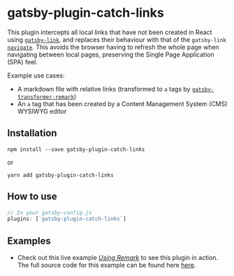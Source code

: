 # gatsby-plugin-catch-links

This plugin intercepts all local links that have not been created in React using [`gatsby-link`](https://gatsbyjs.org/docs/gatsby-link), and replaces their behaviour with that of the `gatsby-link` [`navigate`](https://gatsbyjs.org/docs/gatsby-link/#programmatic-navigation). This avoids the browser having to refresh the whole page when navigating between local pages, preserving the Single Page Application (SPA) feel.

Example use cases:

- A markdown file with relative links (transformed
  to `a` tags by
  [`gatsby-transformer-remark`](/packages/gatsby-transformer-remark/))
- An `a` tag that has been created by a Content Management System (CMS) WYSIWYG editor

## Installation

```
npm install --save gatsby-plugin-catch-links
```

or

```
yarn add gatsby-plugin-catch-links
```

## How to use

```javascript
// In your gatsby-config.js
plugins: [`gatsby-plugin-catch-links`]
```

## Examples

- Check out this live example [_Using Remark_](https://using-remark.gatsbyjs.org/copy-linked-files-intercepting-local-links/#intercepting-local-links) to see this plugin in action. The full source code for this example can be found here [here](https://github.com/gatsbyjs/gatsby/tree/master/examples/using-remark).
